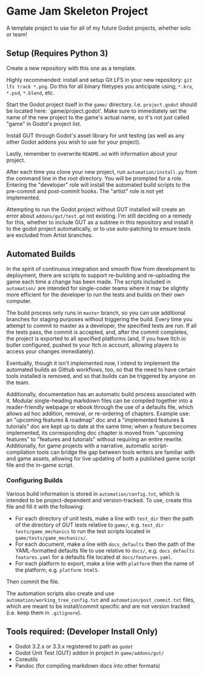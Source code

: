 # Game Jam Skeleton Project

A template project to use for all of my future Godot projects, whether solo or team!

## Setup (Requires Python 3)

Create a new repository with this one as a template.

Highly recommended: install and setup Git LFS in your new repository: `git lfs track *.png`. Do this for all binary filetypes you anticipate using; `*.kra`, `*.psd`, `*.blend`, etc.

Start the Godot project itself in the `game/` directory. I.e. `project.godot` should be located here: `game/project.godot'. Make sure to immediately set the name of the new project to the game's actual name, so it's not just called "game" in Godot's project list.

Install GUT through Godot's asset library for unit testing (as well as any other Godot addons you wish to use for your project).

Lastly, remember to overwrite `README.md` with information about your project.

After each time you clone your new project, run `automation/install.py` from the command line in the root directory. You will be prompted for a role. Entering the "developer" role will install the automated build scripts to the pre-commit and post-commit hooks. The "artist" role is not yet implemented.

Attempting to run the Godot project without GUT installed will create an error about `addons/gut/test.gd` not existing. I'm still deciding on a remedy for this, whether to include GUT as a subtree in this repository and install it to the godot project automatically, or to use auto-patching to ensure tests are excluded from Artist branches.

## Automated Builds

In the spirit of continuous integration and smooth flow from development to deployment, there are scripts to support re-building and re-uploading the game each time a change has been made. The scripts included in `automation/` are intended for single-coder teams where it may be slightly more efficient for the developer to run the tests and builds on their own computer.

The build process only runs in `master` branch, so you can use additional branches for staging purposes without triggering the build. Every time you attempt to commit to master as a developer, the specified tests are run. If all the tests pass, the commit is accepted, and, after the commit completes, the project is exported to all specified platforms (and, if you have Itch.io butler configured, pushed to your Itch.io account, allowing players to access your changes immediately).

Eventually, though it isn't implemented now, I intend to implement the automated builds as Github workflows, too, so that the need to have certain tools installed is removed, and so that builds can be triggered by anyone on the team.

Additionally, documentation has an automatic build process associated with it. Modular single-heading markdown files can be compiled together into a reader-friendly webpage or ebook through the use of a defaults file, which allows ad hoc addition, removal, or re-ordering of chapters. Example use: an "upcoming features & roadmap" doc and a "implemented features & tutorials" doc are kept up to date at the same time; when a feature becomes implemented, its corresponding doc chapter is moved from "upcoming features" to "features and tutorials" without requiring an entire rewrite. Additionally, for game projects with a narrative, automatic script-compilation tools can bridge the gap between tools writers are familiar with and game assets, allowing for live updating of both a published game script file and the in-game script.

### Configuring Builds

Various build information is stored in `automation/config.txt`, which is intended to be project-dependent and version-tracked. To use, create this file and fill it with the following:

* For each directory of unit tests, make a line with `test_dir` then the path of the directory of GUT tests relative to `game/`, e.g. `test_dir tests/game_mechanics` to run the test scripts located in `game/tests/game_mechanics/`.
* For each document, make a line with `docs_defaults` then the path of the YAML-formatted defaults file to use relative to `docs/`, e.g. `docs_defaults features.yaml` for a defaults file located at `docs/features.yaml`.
* For each platform to export, make a line with `platform` then the name of the platform, e.g. `platform html5`.

Then commit the file.

The automation scripts also create and use `automation/working_tree_config.txt` and `automation/post_commit.txt` files, which are meant to be install/commit specific and are not version tracked (i.e. keep them in `.gitignore`).

## Tools required: (Developer Install Only)

* Godot 3.2.x or 3.3.x registered to path as `godot`
* Godot Unit Test (GUT) addon in project in `game/addons/gut/`
* Coreutils
* Pandoc (for compiling markdown docs into other formats)
